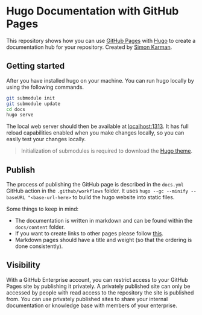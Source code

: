 # Hugo Documentation with GitHub Pages
This repository shows how you can use [GitHub Pages](https://pages.github.com/) with [Hugo](https://gohugo.io/) to create a documentation hub for your repository. Created by [Simon Karman](https://www.simonkarman.nl).

## Getting started
After you have installed hugo on your machine. You can run hugo locally by using the following commands.
```bash
git submodule init
git submodule update
cd docs
hugo serve
```

The local web server should then be available at [localhost:1313](http://localhost:1313/). It has full reload capabilities enabled when you make changes locally, so you can easily test your changes locally. 

> Initialization of submodules is required to download the [Hugo theme](https://github.com/matcornic/hugo-theme-learn).

## Publish
The process of publishing the GitHub page is described in the `docs.yml` GitHub action in the `.github/workflows` folder. It uses `hugo --gc --minify --baseURL "<base-url-here>` to build the hugo website into static files.

Some things to keep in mind:
- The documentation is written in markdown and can be found within the `docs/content` folder.
- If you want to create links to other pages please follow [this](https://gohugo.io/content-management/cross-references/).
- Markdown pages should have a title and weight (so that the ordering is done consistently).

## Visibility
With a GitHub Enterprise account, you can restrict access to your GitHub Pages site by publishing it privately. A privately published site can only be accessed by people with read access to the repository the site is published from. You can use privately published sites to share your internal documentation or knowledge base with members of your enterprise.
